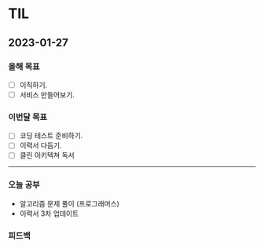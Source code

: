 # TIL

## 2023-01-27

### 올해 목표

- [ ] 이직하기.
- [ ] 서비스 만들어보기.

### 이번달 목표

- [ ] 코딩 테스트 준비하기.
- [ ] 이력서 다듬기.
- [ ] 클린 아키텍쳐 독서

---


### 오늘 공부

- 알고리즘 문제 풀이 (프로그래머스)
- 이력서 3차 업데이트

### 피드백

